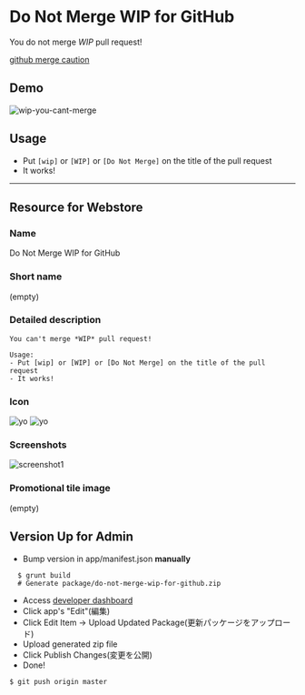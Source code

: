# Do Not Merge WIP for GitHub

  You do not merge *WIP* pull request!

  [github merge caution](https://chrome.google.com/webstore/detail/github-merge-caution/nimelepbpejjlbmoobocpfnjhihnpked)

## Demo

  ![wip-you-cant-merge](https://f.cloud.github.com/assets/75448/2178447/c9dbe4ce-9667-11e3-9ac6-53c49cad72c7.gif)

## Usage

  - Put `[wip]` or `[WIP]` or `[Do Not Merge]` on the title of the pull request
  - It works!

----

## Resource for Webstore

### Name
Do Not Merge WIP for GitHub

### Short name
(empty)

### Detailed description

```
You can't merge *WIP* pull request!

Usage:
- Put [wip] or [WIP] or [Do Not Merge] on the title of the pull request
- It works!
```

### Icon
![yo](https://raw.githubusercontent.com/sanemat/do-not-merge-wip-for-github/0810306d4936877293ec3f602b498f95e89cd683/app/images/icon-128.png)
![yo](https://raw.githubusercontent.com/sanemat/do-not-merge-wip-for-github/0810306d4936877293ec3f602b498f95e89cd683/app/images/icon-64.png)

### Screenshots
![screenshot1](https://lh5.googleusercontent.com/e76vtjWYzwgwQcDr6FpLtpvgNLev6ZZkvRzk4GR3V6E9Cb5TQEWDHGat5DGWza5Cje04qWg155w=s400-h275-e365)

### Promotional tile image
(empty)

## Version Up for Admin

- Bump version in app/manifest.json __manually__

```
  $ grunt build
  # Generate package/do-not-merge-wip-for-github.zip
```

- Access [developer dashboard](https://chrome.google.com/webstore/developer/dashboard)
- Click app's "Edit"(編集)
- Click Edit Item -> Upload Updated Package(更新パッケージをアップロード)
- Upload generated zip file
- Click Publish Changes(変更を公開)
- Done!

```
$ git push origin master
```
